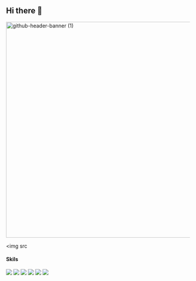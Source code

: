 ## Hi there 👋

<!--
**Mariopatriick/mariopatriick** is a ✨ _special_ ✨ repository because its `README.md` (this file) appears on your GitHub profile.

Here are some ideas to get you started:

- 🔭 I’m currently working on ...
- 🌱 I’m currently learning ...
- 👯 I’m looking to collaborate on ...
- 🤔 I’m looking for help with ...
- 💬 Ask me about ...
- 📫 How to reach me: ...
- 😄 Pronouns: ...
- ⚡ Fun fact: ...
-->

<img width="2181" height="590" alt="github-header-banner (1)" src="https://github.com/user-attachments/assets/a40092d6-a007-483a-9abc-fcfee3b0c090" />

<img src 

#### Skils


<img src="https://img.shields.io/badge/HTML5-E34F26?style=for-the-badge&logo=html5&logoColor=white" />
<img src="{BadgeURLHere}" />
<img src="{BadgeURLHere}" />
<img src="{BadgeURLHere}" />
<img src="{BadgeURLHere}" />
<img src="{BadgeURLHere}" />
